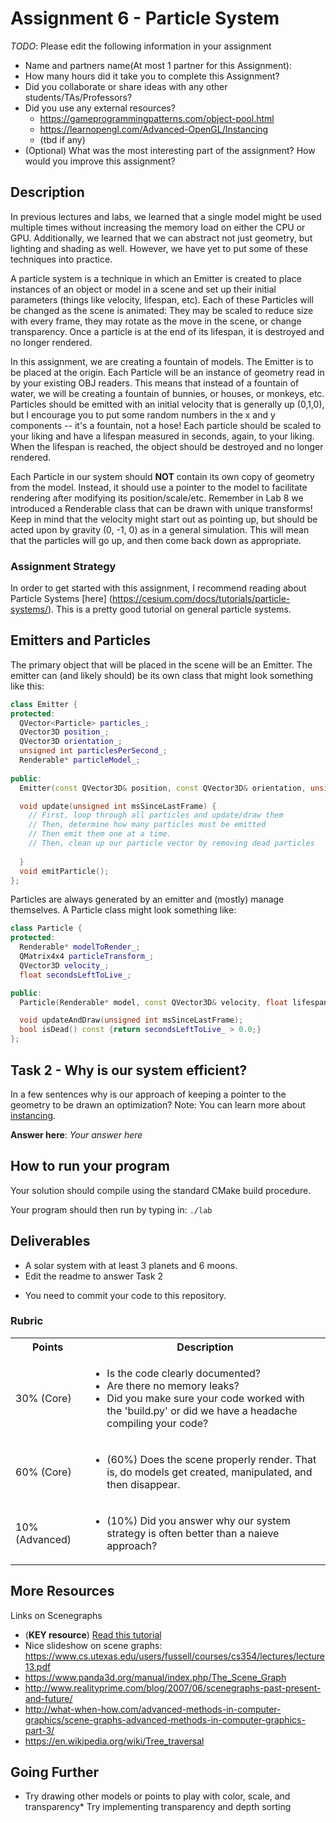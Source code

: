# Assignment 6 - Particle System

*TODO*: Please edit the following information in your assignment

* Name and partners name(At most 1 partner for this Assignment): 
* How many hours did it take you to complete this Assignment? 
* Did you collaborate or share ideas with any other students/TAs/Professors? 
* Did you use any external resources? 
  * https://gameprogrammingpatterns.com/object-pool.html
  * https://learnopengl.com/Advanced-OpenGL/Instancing
  * (tbd if any)
* (Optional) What was the most interesting part of the assignment? How would you improve this assignment?
  
## Description

In previous lectures and labs, we learned that a single model might be
used multiple times without increasing the memory load on either the
CPU or GPU.  Additionally, we learned that we can abstract not just
geometry, but lighting and shading as well.  However, we have yet to
put some of these techniques into practice.

A particle system is a technique in which an Emitter is created to
place instances of an object or model in a scene and set up their
initial parameters (things like velocity, lifespan, etc).  Each of
these Particles will be changed as the scene is animated: They may be
scaled to reduce size with every frame, they may rotate as the move in
the scene, or change transparency.  Once a particle is at the end of
its lifespan, it is destroyed and no longer rendered.

In this assignment, we are creating a fountain of models.  The Emitter
is to be placed at the origin.  Each Particle will be an instance of
geometry read in by your existing OBJ readers.  This means that
instead of a fountain of water, we will be creating a fountain of
bunnies, or houses, or monkeys, etc.  Particles should be emitted with
an initial velocity that is generally up (0,1,0), but I encourage you
to put some random numbers in the x and y components -- it's a
fountain, not a hose!  Each particle should be scaled to your liking
and have a lifespan measured in seconds, again, to your liking.  When
the lifespan is reached, the object should be destroyed and no longer
rendered.

Each Particle in our system should **NOT** contain its own copy of
geometry from the model.  Instead, it should use a pointer to the
model to facilitate rendering after modifying its position/scale/etc.
Remember in Lab 8 we introduced a Renderable class that can be drawn
with unique transforms!  Keep in mind that the velocity might start
out as pointing up, but should be acted upon by gravity (0, -1, 0) as
in a general simulation.  This will mean that the particles will go
up, and then come back down as appropriate.
  
### Assignment Strategy

In order to get started with this assignment, I recommend reading
about Particle Systems [here]
(https://cesium.com/docs/tutorials/particle-systems/).  This is a pretty good tutorial on general particle systems.
  
## Emitters and Particles

The primary object that will be placed in the scene will be an
Emitter.  The emitter can (and likely should) be its own class that
might look something like this:

```cpp
class Emitter {
protected:
  QVector<Particle> particles_;
  QVector3D position_;
  QVector3D orientation_;
  unsigned int particlesPerSecond_;
  Renderable* particleModel_;
  
public:
  Emitter(const QVector3D& position, const QVector3D& orientation, unsigned int pps, Renderable* particleModel);

  void update(unsigned int msSinceLastFrame) {
    // First, loop through all particles and update/draw them
	// Then, determine how many particles must be emitted
	// Then emit them one at a time.
	// Then, clean up our particle vector by removing dead particles
	
  }
  void emitParticle();
};
```

Particles are always generated by an emitter and (mostly) manage
themselves.  A Particle class might look something like:

```cpp
class Particle {
protected:
  Renderable* modelToRender_;
  QMatrix4x4 particleTransform_;
  QVector3D velocity_;
  float secondsLeftToLive_;

public:
  Particle(Renderable* model, const QVector3D& velocity, float lifespan);

  void updateAndDraw(unsigned int msSinceLastFrame);
  bool isDead() const {return secondsLeftToLive_ > 0.0;}
};
```

## Task 2 - Why is our system efficient?

In a few sentences why is our approach of keeping a pointer to the
geometry to be drawn an optimization? Note: You can learn more about [instancing](https://learnopengl.com/Advanced-OpenGL/Instancing).
  
**Answer here**: *Your answer here*
  
## How to run your program

Your solution should compile using the standard CMake build procedure. 

Your program should then run by typing in: `./lab`  


## Deliverables

- A solar system with at least 3 planets and 6 moons.
- Edit the readme to answer Task 2

* You need to commit your code to this repository.

### Rubric

<table>
  <tbody>
    <tr>
      <th>Points</th>
      <th align="center">Description</th>
    </tr>
    <tr>
      <td>30% (Core)</td>
	    <td align="left"> <ul><li>Is the code clearly documented?</li> <li>Are there no memory leaks?</li> <li>Did you make sure your code worked with the 'build.py' or did we have a headache compiling your code?</li></ul></td>
    </tr>   
    <tr>
      <td>60% (Core)</td>
	    <td align="left"><ul><li>(60%) Does the scene properly render. That is, do models get created, manipulated, and then disappear.</li></ul></td>
	</tr>
    <tr>
      <td>10% (Advanced)</td>
      <td align="left"><ul><li>(10%) Did you answer why our system strategy is often better than a naieve approach?</li></ul></td>
	</tr>	
  </tbody>
</table>


## More Resources

Links on Scenegraphs
* (**KEY resource**) [Read this tutorial](./media/SceneGraphs.pdf)
* Nice slideshow on scene graphs: https://www.cs.utexas.edu/users/fussell/courses/cs354/lectures/lecture13.pdf
* https://www.panda3d.org/manual/index.php/The_Scene_Graph
* http://www.realityprime.com/blog/2007/06/scenegraphs-past-present-and-future/
* http://what-when-how.com/advanced-methods-in-computer-graphics/scene-graphs-advanced-methods-in-computer-graphics-part-3/
* https://en.wikipedia.org/wiki/Tree_traversal

## Going Further

* Try drawing other models or points to play with color, scale, and transparency* Try implementing transparency and depth sorting

